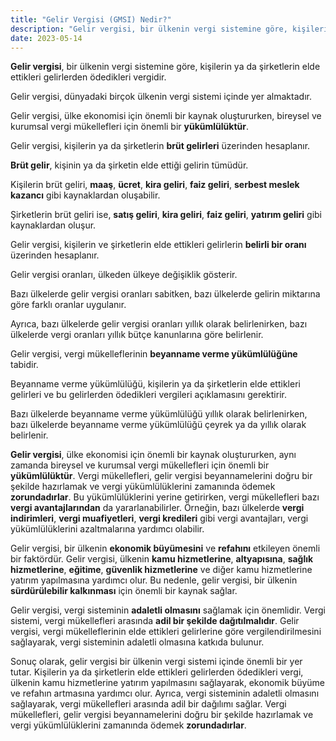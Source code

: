 ```yaml
---
title: "Gelir Vergisi (GMSI) Nedir?"
description: "Gelir vergisi, bir ülkenin vergi sistemine göre, kişilerin ya da şirketlerin elde ettikleri gelirlerden ödedikleri vergidir."
date: 2023-05-14
---
```


**Gelir vergisi**, bir ülkenin vergi sistemine göre, kişilerin ya da şirketlerin elde ettikleri gelirlerden ödedikleri
vergidir.

Gelir vergisi, dünyadaki birçok ülkenin vergi sistemi içinde yer almaktadır.

Gelir vergisi, ülke ekonomisi için önemli bir kaynak oluştururken, bireysel ve kurumsal vergi mükellefleri için önemli
bir **yükümlülüktür**.

Gelir vergisi, kişilerin ya da şirketlerin **brüt gelirleri** üzerinden hesaplanır.

**Brüt gelir**, kişinin ya da şirketin elde ettiği gelirin tümüdür.

Kişilerin brüt geliri, **maaş**, **ücret**, **kira geliri**, **faiz geliri**, **serbest meslek kazancı** gibi
kaynaklardan oluşabilir.

Şirketlerin brüt geliri ise, **satış geliri**, **kira geliri**, **faiz geliri**, **yatırım geliri** gibi kaynaklardan
oluşur.

Gelir vergisi, kişilerin ve şirketlerin elde ettikleri gelirlerin **belirli bir oranı** üzerinden hesaplanır.

Gelir vergisi oranları, ülkeden ülkeye değişiklik gösterir.

Bazı ülkelerde gelir vergisi oranları sabitken, bazı ülkelerde gelirin miktarına göre farklı oranlar uygulanır.

Ayrıca, bazı ülkelerde gelir vergisi oranları yıllık olarak belirlenirken, bazı ülkelerde vergi oranları yıllık bütçe
kanunlarına göre belirlenir.

Gelir vergisi, vergi mükelleflerinin **beyanname verme yükümlülüğüne** tabidir.

Beyanname verme yükümlülüğü, kişilerin ya da şirketlerin elde ettikleri gelirleri ve bu gelirlerden ödedikleri vergileri
açıklamasını gerektirir.

Bazı ülkelerde beyanname verme yükümlülüğü yıllık olarak belirlenirken, bazı ülkelerde beyanname verme yükümlülüğü
çeyrek ya da yıllık olarak belirlenir.

**Gelir vergisi**, ülke ekonomisi için önemli bir kaynak oluştururken, aynı zamanda bireysel ve kurumsal vergi
mükellefleri için önemli bir **yükümlülüktür**. Vergi mükellefleri, gelir vergisi beyannamelerini doğru bir şekilde
hazırlamak ve vergi yükümlülüklerini zamanında ödemek **zorundadırlar**. Bu yükümlülüklerini yerine getirirken, vergi
mükellefleri bazı **vergi avantajlarından** da yararlanabilirler. Örneğin, bazı ülkelerde **vergi indirimleri**, **vergi
muafiyetleri**, **vergi kredileri** gibi vergi avantajları, vergi yükümlülüklerini azaltmalarına yardımcı olabilir.

Gelir vergisi, bir ülkenin **ekonomik büyümesini** ve **refahını** etkileyen önemli bir faktördür. Gelir vergisi,
ülkenin **kamu hizmetlerine**, **altyapısına**, **sağlık hizmetlerine**, **eğitime**, **güvenlik hizmetlerine** ve diğer
kamu hizmetlerine yatırım yapılmasına yardımcı olur. Bu nedenle, gelir vergisi, bir ülkenin **sürdürülebilir kalkınması**
için önemli bir kaynak sağlar.

Gelir vergisi, vergi sisteminin **adaletli olmasını** sağlamak için önemlidir. Vergi sistemi, vergi mükellefleri
arasında **adil bir şekilde dağıtılmalıdır**. Gelir vergisi, vergi mükelleflerinin elde ettikleri gelirlerine göre
vergilendirilmesini sağlayarak, vergi sisteminin adaletli olmasına katkıda bulunur.

Sonuç olarak, gelir vergisi bir ülkenin vergi sistemi içinde önemli bir yer tutar. Kişilerin ya da şirketlerin elde
ettikleri gelirlerden ödedikleri vergi, ülkenin kamu hizmetlerine yatırım yapılmasını sağlayarak, ekonomik büyüme ve
refahın artmasına yardımcı olur. Ayrıca, vergi sisteminin adaletli olmasını sağlayarak, vergi mükellefleri arasında adil
bir dağılımı sağlar. Vergi mükellefleri, gelir vergisi beyannamelerini doğru bir şekilde hazırlamak ve vergi
yükümlülüklerini zamanında ödemek **zorundadırlar**.
